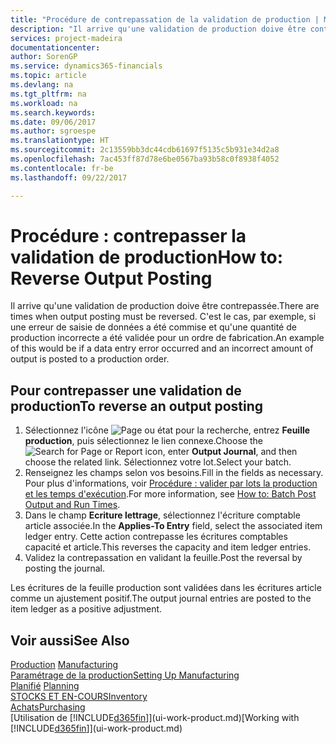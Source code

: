 ```yaml
---
title: "Procédure de contrepassation de la validation de production | Microsoft Docs"
description: "Il arrive qu'une validation de production doive être contrepassée. C'est le cas, par exemple, si une erreur de saisie de données a été commise et qu'une quantité de production incorrecte a été validée pour un ordre de fabrication."
services: project-madeira
documentationcenter: 
author: SorenGP
ms.service: dynamics365-financials
ms.topic: article
ms.devlang: na
ms.tgt_pltfrm: na
ms.workload: na
ms.search.keywords: 
ms.date: 09/06/2017
ms.author: sgroespe
ms.translationtype: HT
ms.sourcegitcommit: 2c13559bb3dc44cdb61697f5135c5b931e34d2a8
ms.openlocfilehash: 7ac453ff87d78e6be0567ba93b58c0f8938f4052
ms.contentlocale: fr-be
ms.lasthandoff: 09/22/2017

---
```

# <a name="how-to-reverse-output-posting"></a><span data-ttu-id="ec405-104">Procédure : contrepasser la validation de production</span><span class="sxs-lookup"><span data-stu-id="ec405-104">How to: Reverse Output Posting</span></span>
<span data-ttu-id="ec405-105">Il arrive qu'une validation de production doive être contrepassée.</span><span class="sxs-lookup"><span data-stu-id="ec405-105">There are times when output posting must be reversed.</span></span> <span data-ttu-id="ec405-106">C'est le cas, par exemple, si une erreur de saisie de données a été commise et qu'une quantité de production incorrecte a été validée pour un ordre de fabrication.</span><span class="sxs-lookup"><span data-stu-id="ec405-106">An example of this would be if a data entry error occurred and an incorrect amount of output is posted to a production order.</span></span>  

## <a name="to-reverse-an-output-posting"></a><span data-ttu-id="ec405-107">Pour contrepasser une validation de production</span><span class="sxs-lookup"><span data-stu-id="ec405-107">To reverse an output posting</span></span>  
1.  <span data-ttu-id="ec405-108">Sélectionnez l'icône ![Page ou état pour la recherche](media/ui-search/search_small.png "Page ou état pour la recherche"), entrez **Feuille production**, puis sélectionnez le lien connexe.</span><span class="sxs-lookup"><span data-stu-id="ec405-108">Choose the ![Search for Page or Report](media/ui-search/search_small.png "Search for Page or Report icon") icon, enter **Output Journal**, and then choose the related link.</span></span> <span data-ttu-id="ec405-109">Sélectionnez votre lot.</span><span class="sxs-lookup"><span data-stu-id="ec405-109">Select your batch.</span></span>  
2. <span data-ttu-id="ec405-110">Renseignez les champs selon vos besoins.</span><span class="sxs-lookup"><span data-stu-id="ec405-110">Fill in the fields as necessary.</span></span> <span data-ttu-id="ec405-111">Pour plus d'informations, voir [Procédure : valider par lots la production et les temps d'exécution](production-how-to-post-output-quantity.md).</span><span class="sxs-lookup"><span data-stu-id="ec405-111">For more information, see [How to: Batch Post Output and Run Times](production-how-to-post-output-quantity.md).</span></span>
3.  <span data-ttu-id="ec405-112">Dans le champ **Ecriture lettrage**, sélectionnez l'écriture comptable article associée.</span><span class="sxs-lookup"><span data-stu-id="ec405-112">In the **Applies-To Entry** field, select the associated item ledger entry.</span></span> <span data-ttu-id="ec405-113">Cette action contrepasse les écritures comptables capacité et article.</span><span class="sxs-lookup"><span data-stu-id="ec405-113">This reverses the capacity and item ledger entries.</span></span>  
4. <span data-ttu-id="ec405-114">Validez la contrepassation en validant la feuille.</span><span class="sxs-lookup"><span data-stu-id="ec405-114">Post the reversal by posting the journal.</span></span>  

<span data-ttu-id="ec405-115">Les écritures de la feuille production sont validées dans les écritures article comme un ajustement positif.</span><span class="sxs-lookup"><span data-stu-id="ec405-115">The output journal entries are posted to the item ledger as a positive adjustment.</span></span>  

## <a name="see-also"></a><span data-ttu-id="ec405-116">Voir aussi</span><span class="sxs-lookup"><span data-stu-id="ec405-116">See Also</span></span>  
 <span data-ttu-id="ec405-117">[Production](production-manage-manufacturing.md)  </span><span class="sxs-lookup"><span data-stu-id="ec405-117">[Manufacturing](production-manage-manufacturing.md)  </span></span>  
 [<span data-ttu-id="ec405-118">Paramétrage de la production</span><span class="sxs-lookup"><span data-stu-id="ec405-118">Setting Up Manufacturing</span></span>](production-configure-production-processes.md)  
 <span data-ttu-id="ec405-119">[Planifié](production-planning.md)    </span><span class="sxs-lookup"><span data-stu-id="ec405-119">[Planning](production-planning.md)    </span></span>  
 [<span data-ttu-id="ec405-120">STOCKS ET EN-COURS</span><span class="sxs-lookup"><span data-stu-id="ec405-120">Inventory</span></span>](inventory-manage-inventory.md)  
 [<span data-ttu-id="ec405-121">Achats</span><span class="sxs-lookup"><span data-stu-id="ec405-121">Purchasing</span></span>](purchasing-manage-purchasing.md)  
 <span data-ttu-id="ec405-122">[Utilisation de [!INCLUDE[d365fin](includes/d365fin_md.md)]](ui-work-product.md)</span><span class="sxs-lookup"><span data-stu-id="ec405-122">[Working with [!INCLUDE[d365fin](includes/d365fin_md.md)]](ui-work-product.md)</span></span>  

